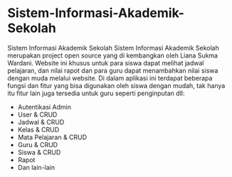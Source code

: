 # Sistem-Informasi-Akademik-Sekolah
Sistem Informasi Akademik Sekolah
Sistem Informasi Akademik Sekolah merupakan project open source yang di kembangkan oleh Liana Sukma Wardani. Website ini khusus untuk para siswa dapat melihat jadwal pelajaran, dan nilai rapot dan para guru dapat menambahkan nilai siswa dengan muda melalui website.
Di dalam aplikasi ini terdapat beberapa fungsi dan fitur yang bisa digunakan oleh siswa dengan mudah, tak hanya itu fitur lain juga tersedia untuk guru seperti penginputan dll:
- Autentikasi Admin
- User & CRUD
- Jadwal & CRUD
- Kelas & CRUD
- Mata Pelajaran & CRUD
- Guru & CRUD
- Siswa & CRUD
- Rapot
- Dan lain-lain
